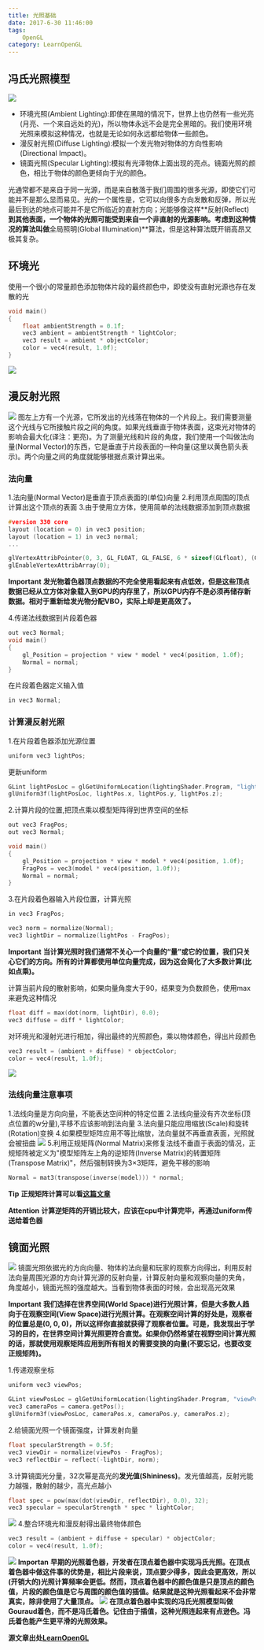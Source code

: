 ```yaml
---
title: 光照基础
date: 2017-6-30 11:46:00
tags: 
    OpenGL
category: LearnOpenGL
---
```


## 冯氏光照模型
![](basic_lighting_phong.png)
* 环境光照(Ambient Lighting):即使在黑暗的情况下，世界上也仍然有一些光亮(月亮、一个来自远处的光)，所以物体永远不会是完全黑暗的。我们使用环境光照来模拟这种情况，也就是无论如何永远都给物体一些颜色。
* 漫反射光照(Diffuse Lighting):模拟一个发光物对物体的方向性影响(Directional Impact)。
* 镜面光照(Specular Lighting):模拟有光泽物体上面出现的亮点。镜面光照的颜色，相比于物体的颜色更倾向于光的颜色。

光通常都不是来自于同一光源，而是来自散落于我们周围的很多光源，即使它们可能并不是那么显而易见。光的一个属性是，它可以向很多方向发散和反弹，所以光最后到达的地点可能并不是它所临近的直射方向；光能够像这样**反射(Reflect)**到其他表面，一个物体的光照可能受到来自一个非直射的光源影响。考虑到这种情况的算法叫做**全局照明(Global Illumination)**算法，但是这种算法既开销高昂又极其复杂。
## 环境光
使用一个很小的常量颜色添加物体片段的最终颜色中，即使没有直射光源也存在发散的光
```C++
void main()
{
    float ambientStrength = 0.1f;
    vec3 ambient = ambientStrength * lightColor;
    vec3 result = ambient * objectColor;
    color = vec4(result, 1.0f);
}
```
![](ambient.png)
## 漫反射光照
![](diffuse_light.png)
图左上方有一个光源，它所发出的光线落在物体的一个片段上。我们需要测量这个光线与它所接触片段之间的角度。如果光线垂直于物体表面，这束光对物体的影响会最大化(译注：更亮)。为了测量光线和片段的角度，我们使用一个叫做法向量(Normal Vector)的东西，它是垂直于片段表面的一种向量(这里以黄色箭头表示)。两个向量之间的角度就能够根据点乘计算出来。

### 法向量
1.法向量(Normal Vector)是垂直于顶点表面的(单位)向量
2.利用顶点周围的顶点计算出这个顶点的表面
3.由于使用立方体，使用简单的法线数据添加到顶点数据
```C++
#version 330 core
layout (location = 0) in vec3 position;
layout (location = 1) in vec3 normal;
...
```
```C++
glVertexAttribPointer(0, 3, GL_FLOAT, GL_FALSE, 6 * sizeof(GLfloat), (GLvoid * )0);
glEnableVertexAttribArray(0);
```
**Important**
**发光物着色器顶点数据的不完全使用看起来有点低效，但是这些顶点数据已经从立方体对象载入到GPU的内存里了，所以GPU内存不是必须再储存新数据。相对于重新给发光物分配VBO，实际上却是更高效了。**

4.传递法线数据到片段着色器
```C++
out vec3 Normal;
void main()
{
    gl_Position = projection * view * model * vec4(position, 1.0f);
    Normal = normal;
}
```
在片段着色器定义输入值
```C++
in vec3 Normal;
```
### 计算漫反射光照
1.在片段着色器添加光源位置
```C++
uniform vec3 lightPos;
```
更新uniform
```C++
GLint lightPosLoc = glGetUniformLocation(lightingShader.Program, "lightPos");
glUniform3f(lightPosLoc, lightPos.x, lightPos.y, lightPos.z);
```
2.计算片段的位置,把顶点乘以模型矩阵得到世界空间的坐标
```C++
out vec3 FragPos;
out vec3 Normal;

void main()
{
    gl_Position = projection * view * model * vec4(position, 1.0f);
    FragPos = vec3(model * vec4(position, 1.0f));
    Normal = normal;
}
```
3.在片段着色器输入片段位置，计算光照
```C++
in vec3 FragPos;
```
```C++
vec3 norm = normalize(Normal);
vec3 lightDir = normalize(lightPos - FragPos);
```
**Important**
**当计算光照时我们通常不关心一个向量的“量”或它的位置，我们只关心它们的方向。所有的计算都使用单位向量完成，因为这会简化了大多数计算(比如点乘)。**

计算当前片段的散射影响，如果向量角度大于90，结果变为负数颜色，使用max来避免这种情况
```C++
float diff = max(dot(norm, lightDir), 0.0);
vec3 diffuse = diff * lightColor;
```
对环境光和漫射光进行相加，得出最终的光照颜色，乘以物体颜色，得出片段颜色
```C++
vec3 result = (ambient + diffuse) * objectColor;
color = vec4(result, 1.0f);
```
![](diffuse.png)

### 法线向量注意事项
1.法线向量是方向向量，不能表达空间种的特定位置
2.法线向量没有齐次坐标(顶点位置的w分量),平移不应该影响到法向量
3.法向量只能应用缩放(Scale)和旋转(Rotation)变换
4.如果模型矩阵应用不等比缩放，法向量就不再垂直表面，光照就会被扭曲
![](basic_lighting_normal_transformation.png)
5.利用正规矩阵(Normal Matrix)来修复法线不垂直于表面的情况，正规矩阵被定义为"模型矩阵左上角的逆矩阵(Inverse Matrix)的转置矩阵(Transpose Matrix)"，然后强制转换为3×3矩阵，避免平移的影响
```C++
Normal = mat3(transpose(inverse(model))) * normal;
```
**Tip**
**正规矩阵计算可以看[这篇文章](http://www.lighthouse3d.com/tutorials/glsl-12-tutorial/the-normal-matrix/)**

**Attention**
**计算逆矩阵的开销比较大，应该在cpu中计算完毕，再通过uniform传送给着色器**

## 镜面光照
![](basic_lighting_specular_theory.png)
镜面光照依据光的方向向量、物体的法向量和玩家的观察方向得出，利用反射法向量周围光源的方向计算光源的反射向量，计算反射向量和观察向量的夹角，
角度越小，镜面光照的强度越大。当看到物体表面的时候，会出现高光效果

**Important**
**我们选择在世界空间(World Space)进行光照计算，但是大多数人趋向于在观察空间(View Space)进行光照计算。在观察空间计算的好处是，观察者的位置总是(0, 0, 0)，所以这样你直接就获得了观察者位置。可是，我发现出于学习的目的，在世界空间计算光照更符合直觉。如果你仍然希望在视野空间计算光照的话，那就使用观察矩阵应用到所有相关的需要变换的向量(不要忘记，也要改变正规矩阵)。**

1.传递观察坐标
```C++
uniform vec3 viewPos;

GLint viewPosLoc = glGetUniformLocation(lightingShader.Program, "viewPos");
vec3 cameraPos = camera.getPos();
glUniform3f(viewPosLoc, cameraPos.x, cameraPos.y, cameraPos.z);
```
2.给镜面光照一个镜面强度，计算发射向量
```C++
float specularStrength = 0.5f;
vec3 viewDir = normalize(viewPos - FragPos);
vec3 reflectDir = reflect(-lightDir, norm);
```
3.计算镜面光分量，32次幂是高光的**发光值(Shininess)**。发光值越高，反射光能力越强，散射的越少，高光点越小
```C++
float spec = pow(max(dot(viewDir, reflectDir), 0.0), 32);
vec3 specular = specularStrength * spec * lightColor;
```
![](basic_lighting_specular_shininess.png)
4.整合环境光和漫反射得出最终物体颜色
```C++
vec3 result = (ambient + diffuse + specular) * objectColor;
color = vec4(result, 1.0f);
```
![](specular.png)
**Importan**
**早期的光照着色器，开发者在顶点着色器中实现冯氏光照。在顶点着色器中做这件事的优势是，相比片段来说，顶点要少得多，因此会更高效，所以(开销大的)光照计算频率会更低。然而，顶点着色器中的颜色值是只是顶点的颜色值，片段的颜色值是它与周围的颜色值的插值。结果就是这种光照看起来不会非常真实，除非使用了大量顶点。**
![](basic_lighting_gouruad.png)
**在顶点着色器中实现的冯氏光照模型叫做Gouraud着色，而不是冯氏着色。记住由于插值，这种光照连起来有点逊色。冯氏着色能产生更平滑的光照效果。**

**源文章出处[LearnOpenGL](http://learnopengl-cn.readthedocs.io/zh/latest/02%20Lighting/02%20Basic%20Lighting/)**